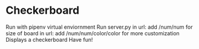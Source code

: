 # Checkerboard
Run with pipenv virtual enviornment
Run server.py
in url: add /num/num for size of board
in url: add /num/num/color/color for more customization
Displays a checkerboard
Have fun!
